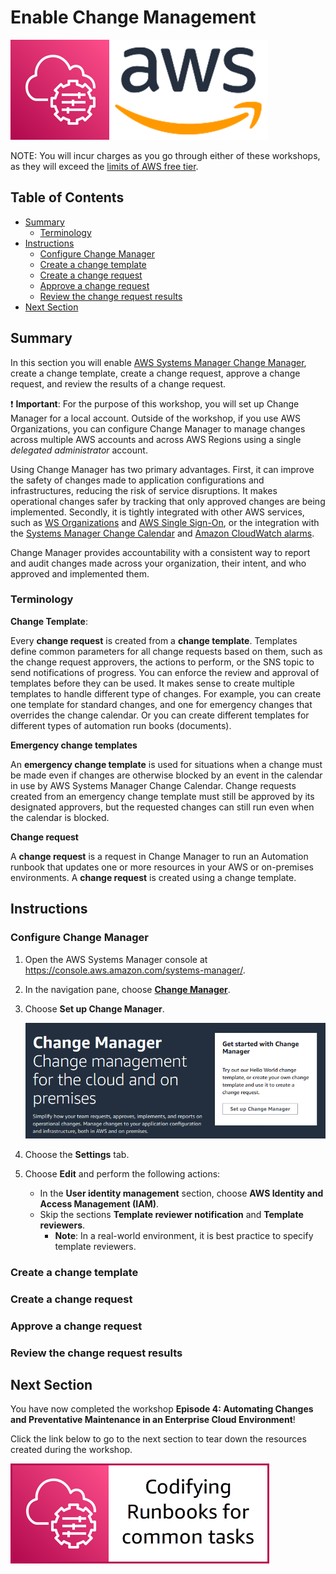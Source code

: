 # Enable Change Management

![](media/ssm-aws-logo.png)

NOTE: You will incur charges as you go through either of these workshops, as they will exceed the [limits of AWS free tier](http://docs.aws.amazon.com/awsaccountbilling/latest/aboutv2/free-tier-limits.html).

## Table of Contents

- [Summary](#summary)
    - [Terminology](#terminology)
- [Instructions](#instructions)
    - [Configure Change Manager](#configure-change-manager)
    - [Create a change template](#create-a-change-template)
    - [Create a change request](#create-a-change-request)
    - [Approve a change request](#approve-a-change-request)
    - [Review the change request results](#review-the-change-request-results)
- [Next Section](#next-section)

## Summary

In this section you will enable [AWS Systems Manager Change Manager](https://docs.aws.amazon.com/systems-manager/latest/userguide/change-manager.html), create a change template, create a change request, approve a change request, and review the results of a change request.

:exclamation: **Important**: For the purpose of this workshop, you will set up Change Manager for a local account. Outside of the workshop, if you use AWS Organizations, you can configure Change Manager to manage changes across multiple AWS accounts and across AWS Regions using a single *delegated administrator* account.

Using Change Manager has two primary advantages. First, it can improve the safety of changes made to application configurations and infrastructures, reducing the risk of service disruptions. It makes operational changes safer by tracking that only approved changes are being implemented. Secondly, it is tightly integrated with other AWS services, such as [WS Organizations](https://aws.amazon.com/organizations/) and [AWS Single Sign-On](https://aws.amazon.com/single-sign-on/), or the integration with the [Systems Manager Change Calendar](https://docs.aws.amazon.com/systems-manager/latest/userguide/systems-manager-change-calendar.html) and [Amazon CloudWatch alarms](https://aws.amazon.com/cloudwatch/).

Change Manager provides accountability with a consistent way to report and audit changes made across your organization, their intent, and who approved and implemented them.

### Terminology

**Change Template**: 

Every **change request** is created from a **change template**. Templates define common parameters for all change requests based on them, such as the change request approvers, the actions to perform, or the SNS topic to send notifications of progress. You can enforce the review and approval of templates before they can be used. It makes sense to create multiple templates to handle different type of changes. For example, you can create one template for standard changes, and one for emergency changes that overrides the change calendar. Or you can create different templates for different types of automation run books (documents).

**Emergency change templates**

An **emergency change template** is used for situations when a change must be made even if changes are otherwise blocked by an event in the calendar in use by AWS Systems Manager Change Calendar. Change requests created from an emergency change template must still be approved by its designated approvers, but the requested changes can still run even when the calendar is blocked.

**Change request**

A **change request** is a request in Change Manager to run an Automation runbook that updates one or more resources in your AWS or on-premises environments. A **change request** is created using a change template. 

## Instructions

### Configure Change Manager

1. Open the AWS Systems Manager console at https://console.aws.amazon.com/systems-manager/.
1. In the navigation pane, choose [**Change Manager**](https://console.aws.amazon.com/systems-manager/change-manager).
1. Choose **Set up Change Manager**.

    ![](/media/change-manager-set-up.png)
    
1. Choose the **Settings** tab.
1. Choose **Edit** and perform the following actions:
    
    - In the **User identity management** section, choose **AWS Identity and Access Management (IAM)**.
    - Skip the sections **Template reviewer notification** and **Template reviewers**.
        - **Note**: In a real-world environment, it is best practice to specify template reviewers.

### Create a change template



### Create a change request



### Approve a change request



### Review the change request results


## Next Section

You have now completed the workshop **Episode 4: Automating Changes and Preventative Maintenance in an Enterprise Cloud Environment**!

Click the link below to go to the next section to tear down the resources created during the workshop.

[![](media/codify-runbooks.png)](/episode-01-step-02-codify-runbooks.md)